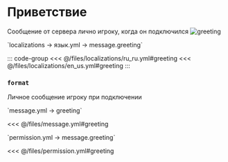 # Приветствие

Сообщение от сервера лично игроку, когда он подключился
![greeting](/greeting.png)

[//]: # (localization)
<!--@include: @/parts/words.md#localization--> 
<!--@include: @/parts/words.md#path--> `localizations → язык.yml → message.greeting`

<!--@include: @/parts/words.md#default--> 

::: code-group
<<< @/files/localizations/ru_ru.yml#greeting
<<< @/files/localizations/en_us.yml#greeting
:::

### `format`

Личное сообщение игроку при подключении

[//]: # (message.yml)
<!--@include: @/parts/words.md#setting-->
<!--@include: @/parts/words.md#path--> `message.yml → greeting`

<!--@include: @/parts/words.md#default-->
<<< @/files/message.yml#greeting

<!--@include: @/parts/enable.md-->
<!--@include: @/parts/destination.md-->
<!--@include: @/parts/sound.md-->

[//]: # (permission.yml)
<!--@include: @/parts/words.md#permission-->
<!--@include: @/parts/words.md#path--> `permission.yml → message.greeting`

<!--@include: @/parts/words.md#default-->
<<< @/files/permission.yml#greeting

<!--@include: @/parts/permission/permissionTier3.md-->
<!--@include: @/parts/permission/sound.md-->